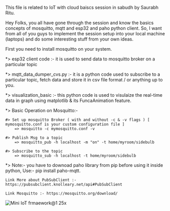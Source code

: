 This file is related to IoT with cloud baiscs session in sabudh by
Saurabh Ritu.   
    
Hey Folks, you all have gone through the session and know the basics concepts of mosquitto, mqtt and esp32 and paho python client.
So, I want from all of you guys to implement the session setup into your local machine (laptops) and do some interesting stuff from your own ideas.

First you need to install mosquitto on your system.

\*\> esp32 client code :- it is used to send data to mosquitto broker on
a particular topic

\*\> mqtt\_data\_dumper\_cvs.py :- it is a python code used to subscribe
to a particular topic, fetch data and store it in csv file format / or
anything up to you.

\*\> visualization\_basic :- this python code is used to visulaize the
real-time data in graph using matplotlib & its FuncaAnimation feature.

\*\> Basic Operation on Mosquitto:-

    #> Set up mosquitto Broker ( with and without -c & -v flags ) [ mymosquitto.conf is your custom configuration file ]
        => mosquitto -c mymosquitto.conf -v

    #> Publish Msg to a topic
        => mosquitto_pub -h localhost -m "on" -t home/myroom/sidebulb

    #> Subscribe to the topic 
        => mosquitto_sub -h localhost -t home/myroom/sidebulb

\*\> Note:- you have to downoad paho library from pip before using it
inside python, Use:- pip install paho-mqtt.

    Link More about PubSubClient :- https://pubsubclient.knolleary.net/api#PubSubClient

    Link Mosquitto :- https://mosquitto.org/download/   
        
 ![Mini IoT frmaework@1 25x](https://user-images.githubusercontent.com/97020522/171807801-6cd1974e-c85c-48e9-824f-31fd1f7a3506.png)

